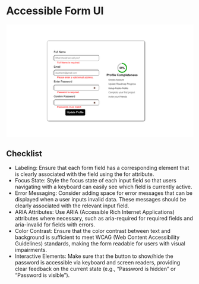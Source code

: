 # Accessible Form UI

![Submission Checklist](screenshot.png)

## Checklist
- Labeling: Ensure that each form field has a corresponding <label> element that is clearly associated with the field using the for attribute.
- Focus State: Style the focus state of each input field so that users navigating with a keyboard can easily see which field is currently active.
- Error Messaging: Consider adding space for error messages that can be displayed when a user inputs invalid data. These messages should be clearly associated with the relevant input field.
- ARIA Attributes: Use ARIA (Accessible Rich Internet Applications) attributes where necessary, such as aria-required for required fields and aria-invalid for fields with errors.
- Color Contrast: Ensure that the color contrast between text and background is sufficient to meet WCAG (Web Content Accessibility Guidelines) standards, making the form readable for users with visual impairments.
- Interactive Elements: Make sure that the button to show/hide the password is accessible via keyboard and screen readers, providing clear feedback on the current state (e.g., “Password is hidden” or “Password is visible”).